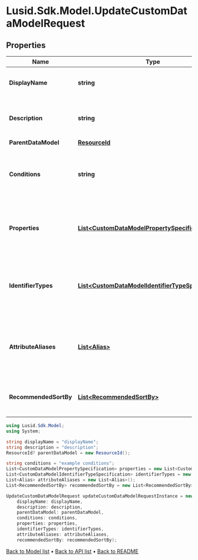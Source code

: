 # Lusid.Sdk.Model.UpdateCustomDataModelRequest

## Properties

Name | Type | Description | Notes
------------ | ------------- | ------------- | -------------
**DisplayName** | **string** | The name of the Custom Data Model. | 
**Description** | **string** | A description for the Custom Data Model. | 
**ParentDataModel** | [**ResourceId**](ResourceId.md) |  | [optional] 
**Conditions** | **string** | The conditions that the bound entity must meet to be valid. | [optional] 
**Properties** | [**List&lt;CustomDataModelPropertySpecification&gt;**](CustomDataModelPropertySpecification.md) | The properties that are required or allowed on the bound entity. | [optional] 
**IdentifierTypes** | [**List&lt;CustomDataModelIdentifierTypeSpecification&gt;**](CustomDataModelIdentifierTypeSpecification.md) | The identifier types that are required or allowed on the bound entity. | [optional] 
**AttributeAliases** | [**List&lt;Alias&gt;**](Alias.md) | The aliases for property keys, identifier types, and fields on the bound entity. | [optional] 
**RecommendedSortBy** | [**List&lt;RecommendedSortBy&gt;**](RecommendedSortBy.md) | The preferred default sorting instructions. | [optional] 

```csharp
using Lusid.Sdk.Model;
using System;

string displayName = "displayName";
string description = "description";
ResourceId? parentDataModel = new ResourceId();

string conditions = "example conditions";
List<CustomDataModelPropertySpecification> properties = new List<CustomDataModelPropertySpecification>();
List<CustomDataModelIdentifierTypeSpecification> identifierTypes = new List<CustomDataModelIdentifierTypeSpecification>();
List<Alias> attributeAliases = new List<Alias>();
List<RecommendedSortBy> recommendedSortBy = new List<RecommendedSortBy>();

UpdateCustomDataModelRequest updateCustomDataModelRequestInstance = new UpdateCustomDataModelRequest(
    displayName: displayName,
    description: description,
    parentDataModel: parentDataModel,
    conditions: conditions,
    properties: properties,
    identifierTypes: identifierTypes,
    attributeAliases: attributeAliases,
    recommendedSortBy: recommendedSortBy);
```

[Back to Model list](../README.md#documentation-for-models) &#8226; [Back to API list](../README.md#documentation-for-api-endpoints) &#8226; [Back to README](../README.md)
